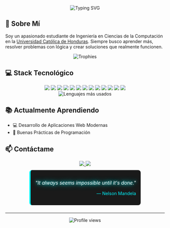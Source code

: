 <div align="center">
  <img src="https://readme-typing-svg.herokuapp.com?font=Fira+Code&pause=1000&color=00F7FF&center=true&vCenter=true&width=435&lines=¡Hola!+Soy+Ricardo;Desarrollador+en+proceso;Estudiante+de+Ingeniería;Apasionado+por+la+tecnología" alt="Typing SVG" />
</div>

## 🚀 Sobre Mí
Soy un apasionado estudiante de Ingeniería en Ciencias de la Computación en la [Universidad Católica de Honduras](https://www.unicah.edu/). Siempre busco aprender más, resolver problemas con lógica y crear soluciones que realmente funcionen.
<div align="center">
  <img src="https://github-profile-trophy.vercel.app/?username=imaginuz&theme=radical&row=2&column=3" alt="Trophies" />
</div>

## 💻 Stack Tecnológico
<div align="center">
  <img src="https://img.shields.io/badge/Python-3776AB?style=for-the-badge&logo=python&logoColor=white" />
  <img src="https://img.shields.io/badge/JavaScript-F7DF1E?style=for-the-badge&logo=javascript&logoColor=black" />
  <img src="https://img.shields.io/badge/HTML5-E34F26?style=for-the-badge&logo=html5&logoColor=white" />
  <img src="https://img.shields.io/badge/CSS3-1572B6?style=for-the-badge&logo=css3&logoColor=white" />
  <img src="https://img.shields.io/badge/React-20232A?style=for-the-badge&logo=react&logoColor=61DAFB" />
  <img src="https://img.shields.io/badge/Node.js-43853D?style=for-the-badge&logo=node.js&logoColor=white" />
  <img src="https://img.shields.io/badge/Express.js-000000?style=for-the-badge&logo=express&logoColor=white" />
  <img src="https://img.shields.io/badge/PHP-777BB4?style=for-the-badge&logo=php&logoColor=white" />
  <img src="https://img.shields.io/badge/Laravel-FF2D20?style=for-the-badge&logo=laravel&logoColor=white" />
  <img src="https://img.shields.io/badge/.NET-512BD4?style=for-the-badge&logo=.net&logoColor=white" />
  <img src="https://img.shields.io/badge/SQL-4479A1?style=for-the-badge&logo=mysql&logoColor=white" />
  <img src="https://img.shields.io/badge/GitHub-100000?style=for-the-badge&logo=github&logoColor=white" />
  <img src="https://img.shields.io/badge/Git-F05032?style=for-the-badge&logo=git&logoColor=white" />
</div>
<div align="center">
  <img src="https://github-readme-stats.vercel.app/api/top-langs/?username=imaginuz&layout=compact&theme=radical" alt="Lenguajes más usados" />
</div>

## 📚 Actualmente Aprendiendo
-  💻 Desarrollo de Aplicaciones Web Modernas
-  🌱 Buenas Prácticas de Programación

## 📫 Contáctame
<div align="center">
  <a href="mailto:[ricardo.zunigadev@gmail.com]">
    <img src="https://img.shields.io/badge/Gmail-D14836?style=for-the-badge&logo=gmail&logoColor=white" />
  </a>
  <a href="https://github.com/imaginuz">
    <img src="https://img.shields.io/badge/GitHub-100000?style=for-the-badge&logo=github&logoColor=white" />
  </a>
</div>


<div align="center">
  <blockquote style="background: #1a1a1a; padding: 15px; border-radius: 8px; border-left: 4px solid #00F7FF; margin: 10px; display: inline-block;">
    <p style="font-size: 1.1em; font-style: italic; color: #fff; text-shadow: 0 0 10px #00F7FF, 0 0 20px #00F7FF;">
      "It always seems impossible until it's done."
    </p>
    <p style="text-align: right; color: #00F7FF; margin-top: 5px;">
      — Nelson Mandela
    </p>
  </blockquote>
</div>

---

<div align="center">
  <img src="https://komarev.com/ghpvc/?username=imaginuz&color=blueviolet" alt="Profile views" />
</div>
